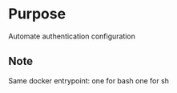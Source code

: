 # Purpose 
Automate authentication configuration

## Note
Same docker entrypoint: one for bash one for sh
